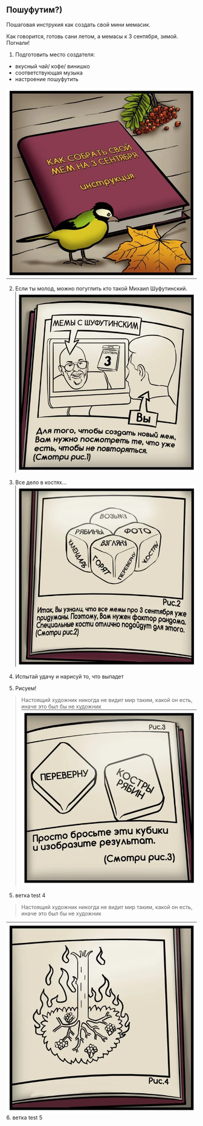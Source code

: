 ## Пошуфутим?)

Пошаговая инструкия как создать свой мини мемасик.

Как говорится, готовь сани летом, а мемасы к 3 сентября, зимой. Погнали! 

1. Подготовить место создателя:

- вкусный чай/ кофе/ винишко
- соответствующая музыка
- настроение пошуфутить

![нет, ты не ошибся, тут должна быть картинка](images/1.png)

2. Если ты молод, можно погуглить кто такой Михаил Шуфутинский.
![нет, ты не ошибся, тут должна быть картинка](images/2.png)

3. Все дело в костях...
![нет, ты не ошибся, тут должна быть картинка](images/3.png)

4. Испытай удачу и нарисуй то, что выпадет

5. Рисуем!

> Настоящий художник никогда не видит мир таким, какой он есть, иначе это был бы не художник
![нет, ты не ошибся, тут должна быть картинка](images/4.png)
5. ветка test 4

> Настоящий художник никогда не видит мир таким, какой он есть, иначе это был бы не художник

![нет, ты не ошибся, тут должна быть картинка](images/5.png)
6. ветка test 5
